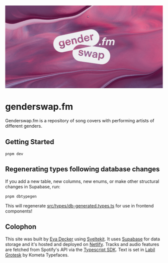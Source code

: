 ![Some covers deliver the age-old simple pleasures of drag](/static/og-image.png)

# genderswap.fm

Genderswap.fm is a repository of song covers with performing artists of different genders.

## Getting Started

```
pnpm dev
```

## Regenerating types following database changes

If you add a new table, new columns, new enums, or make other structural changes in Supabase, run:

```
pnpm dbtypegen
```

This will regenerate [src/types/db-generated.types.ts](src/types/db-generated.types.ts) for use in frontend components!

## Colophon

This site was built by [Eva Decker](https://evadecker.com) using [Sveltekit](https://kit.svelte.dev). It uses [Supabase](https://supabase.com) for data storage and it's hosted and deployed on [Netlify](https://netlify.com/). Tracks and audio features are fetched from Spotify's API via the [Typescript SDK](https://github.com/spotify/spotify-web-api-ts-sdk). Text is set in [Labil Grotesk](https://www.kometa.xyz/typefaces/labil-grotesk/) by Kometa Typefaces.
